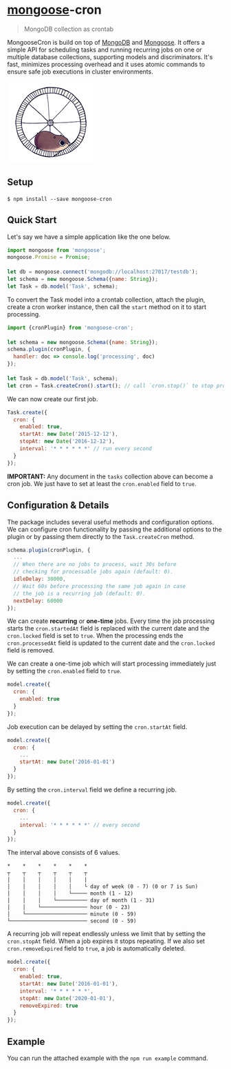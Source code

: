 # [mongoose](http://mongoosejs.com)-cron

> MongoDB collection as crontab

MongooseCron is build on top of [MongoDB](https://www.mongodb.org) and [Mongoose](http://mongoosejs.com). It offers a simple API for scheduling tasks and running recurring jobs on one or multiple database collections, supporting models and discriminators. It's fast, minimizes processing overhead and it uses atomic commands to ensure safe job executions in cluster environments.

<img src="giphy.gif" />

## Setup

```
$ npm install --save mongoose-cron
```

## Quick Start

Let's say we have a simple application like the one below.

```js
import mongoose from 'mongoose';
mongoose.Promise = Promise;

let db = mongoose.connect('mongodb://localhost:27017/testdb');
let schema = new mongoose.Schema({name: String});
let Task = db.model('Task', schema);
```

To convert the Task model into a crontab collection, attach the plugin, create a cron worker instance, then call the `start` method on it to start processing.

```js
import {cronPlugin} from 'mongoose-cron';

let schema = new mongoose.Schema({name: String});
schema.plugin(cronPlugin, {
  handler: doc => console.log('processing', doc)
});

let Task = db.model('Task', schema);
let cron = Task.createCron().start(); // call `cron.stop()` to stop processing
```

We can now create our first job.

```js
Task.create({
  cron: {
    enabled: true,
    startAt: new Date('2015-12-12'),
    stopAt: new Date('2016-12-12'),
    interval: '* * * * * *' // run every second
  }
});
```

**IMPORTANT:** Any document in the `tasks` collection above can become a cron job. We just have to set at least the `cron.enabled` field to `true`.

## Configuration & Details

The package includes several useful methods and configuration options. We can configure cron functionality by passing the additional options to the plugin or by passing them directly to the `Task.createCron` method.

```js
schema.plugin(cronPlugin, {
  ...
  // When there are no jobs to process, wait 30s before
  // checking for processable jobs again (default: 0).
  idleDelay: 30000,
  // Wait 60s before processing the same job again in case
  // the job is a recurring job (default: 0).
  nextDelay: 60000
});
```

We can create **recurring** or **one-time** jobs. Every time the job processing starts the `cron.startedAt` field is replaced with the current date and the `cron.locked` field is set to `true`. When the processing ends the `cron.processedAt` field is updated to the current date and the `cron.locked` field is removed.

We can create a one-time job which will start processing immediately just by setting the `cron.enabled` field to `true`.

```js
model.create({
  cron: {
    enabled: true
  }
});
```

Job execution can be delayed by setting the `cron.startAt` field.

```js
model.create({
  cron: {
    ...
    startAt: new Date('2016-01-01')
  }
});
```

By setting the `cron.interval` field we define a recurring job.

```js
model.create({
  cron: {
    ...
    interval: '* * * * * *' // every second
  }
});
```

The interval above consists of 6 values.

```
*    *    *    *    *    *
┬    ┬    ┬    ┬    ┬    ┬
│    │    │    │    │    |
│    │    │    │    │    └ day of week (0 - 7) (0 or 7 is Sun)
│    │    │    │    └───── month (1 - 12)
│    │    │    └────────── day of month (1 - 31)
│    │    └─────────────── hour (0 - 23)
│    └──────────────────── minute (0 - 59)
└───────────────────────── second (0 - 59)
```

A recurring job will repeat endlessly unless we limit that by setting the `cron.stopAt` field. When a job expires it stops repeating. If we also set `cron.removeExpired` field to `true`, a job is automatically deleted.

```js
model.create({
  cron: {
    enabled: true,
    startAt: new Date('2016-01-01'),
    interval: '* * * * * *',
    stopAt: new Date('2020-01-01'),
    removeExpired: true
  }
});
```

## Example

You can run the attached example with the `npm run example` command.
